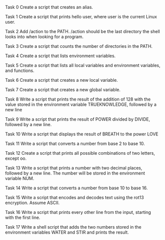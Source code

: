 Task 0 Create a script that creates an alias.

Task 1 Create a script that prints hello user, where user is the current Linux user.

Task 2 Add /action to the PATH. /action should be the last directory the shell looks into when looking for a program.

Task 3 Create a script that counts the number of directories in the PATH.

Task 4 Create a script that lists environment variables.

Task 5 Create a script that lists all local variables and environment variables, and functions.

Task 6 Create a script that creates a new local variable.

Task 7 Create a script that creates a new global variable.

Task 8 Write a script that prints the result of the addition of 128 with the value stored in the environment variable TRUEKNOWLEDGE, followed by a new line

Task 9 Write a script that prints the result of POWER divided by DIVIDE, followed by a new line.

Task 10 Write a script that displays the result of BREATH to the power LOVE

Task 11 Write a script that converts a number from base 2 to base 10.

Task 12 Create a script that prints all possible combinations of two letters, except oo.

Task 13 Write a script that prints a number with two decimal places, followed by a new line. The number will be stored in the environment variable NUM.

Task 14 Write a script that converts a number from base 10 to base 16.

Task 15 Write a script that encodes and decodes text using the rot13 encryption. Assume ASCII.

Task 16 Write a script that prints every other line from the input, starting with the first line.

Task 17 Write a shell script that adds the two numbers stored in the environment variables WATER and STIR and prints the result.
